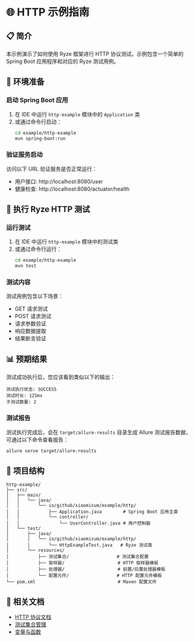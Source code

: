 # 🌐 HTTP 示例指南

## 📋 简介

本示例演示了如何使用 Ryze 框架进行 HTTP 协议测试。示例包含一个简单的 Spring Boot 应用程序和对应的 Ryze 测试用例。

## 🚀 环境准备

### 启动 Spring Boot 应用

1. 在 IDE 中运行 `http-example` 模块中的 `Application` 类
2. 或通过命令行启动：
   ```bash
   cd example/http-example
   mvn spring-boot:run
   ```

### 验证服务启动

访问以下 URL 验证服务是否正常运行：
- 用户接口: http://localhost:8080/user
- 健康检查: http://localhost:8080/actuator/health

## 🧪 执行 Ryze HTTP 测试

### 运行测试

1. 在 IDE 中运行 `http-example` 模块中的测试类
2. 或通过命令行运行：
   ```bash
   cd example/http-example
   mvn test
   ```

### 测试内容

测试用例包含以下场景：
- GET 请求测试
- POST 请求测试
- 请求参数验证
- 响应数据提取
- 结果断言验证

## 📊 预期结果

测试成功执行后，您应该看到类似以下的输出：

```
测试执行状态: SUCCESS
测试时长: 125ms
子测试数量: 2
```

### 测试报告

测试执行完成后，会在 `target/allure-results` 目录生成 Allure 测试报告数据，可通过以下命令查看报告：

```bash
allure serve target/allure-results
```

## 📁 项目结构

```
http-example/
├── src/
│   ├── main/
│   │   └── java/
│   │       └── io/github/xiaomisum/example/http/
│   │           ├── Application.java        # Spring Boot 应用主类
│   │           └── controller/
│   │               └── UserController.java # 用户控制器
│   └── test/
│       ├── java/
│       │   └── io/github/xiaomisum/example/http/
│       │       └── HttpExampleTest.java   # Ryze 测试类
│       └── resources/
│           ├── 测试集合/                  # 测试集合配置
│           ├── 取样器/                    # HTTP 取样器模板
│           ├── 处理器/                    # 前置/后置处理器模板
│           └── 配置元件/                  # HTTP 配置元件模板
└── pom.xml                               # Maven 配置文件
```

## 🤝 相关文档

- [HTTP 协议文档](../../docs/protocols/HTTP.md)
- [测试集合管理](../../docs/help/测试集合.md)
- [变量与函数](../../docs/help/变量与函数.md)